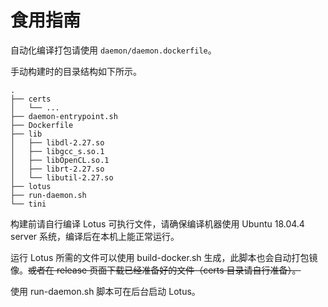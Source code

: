 # 食用指南

自动化编译打包请使用 `daemon/daemon.dockerfile`。

手动构建时的目录结构如下所示。

```
.
├── certs
│   └── ...
├── daemon-entrypoint.sh
├── Dockerfile
├── lib
│   ├── libdl-2.27.so
│   ├── libgcc_s.so.1
│   ├── libOpenCL.so.1
│   ├── librt-2.27.so
│   └── libutil-2.27.so
├── lotus
├── run-daemon.sh
└── tini
```

构建前请自行编译 Lotus 可执行文件，请确保编译机器使用 Ubuntu 18.04.4 server 系统，编译后在本机上能正常运行。

运行 Lotus 所需的文件可以使用 build-docker.sh 生成，此脚本也会自动打包镜像。~~或者在 release 页面下载已经准备好的文件（certs 目录请自行准备）。~~

使用 run-daemon.sh 脚本可在后台启动 Lotus。